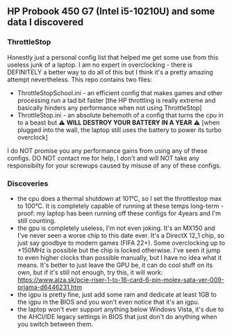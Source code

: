 ## HP Probook 450 G7 (Intel i5-10210U) and some data I discovered

### ThrottleStop
Honestly just a personal config list that helped me get some use from this useless junk of a laptop. I am no expert in overclocking - there is DEFINITELY a better way to do all of this but I think it's a pretty amazing attempt nevertheless.
This repo contains two files:
 - ThrottleStopSchool.ini - an efficient config that makes games and other processing run a tad bit faster [the HP throttling is really extreme and basically hinders any performance when not using ThrottleStop]
 - ThrottleStop.ini - an absolute behemoth of a config that turns the cpu in to a beast but ⚠️ **WILL DESTROY YOUR BATTERY IN A YEAR** ⚠️ [when plugged into the wall, the laptop still uses the battery to power its turbo overclock]

 I do NOT promise you any performance gains from using any of these configs. DO NOT contact me for help, I don't and will NOT take any responsibilty for your screwups caused by misuse of any of these configs.

### Discoveries
 - the cpu does a thermal shutdown at 101°C, so I set the throttlestop max to 100°C. It is completely capable of running at these temps long-term - proof: my laptop has been running off these configs for 4years and I'm still counting.
 - the gpu is completely useless, I'm not even joking. It's an MX150 and I've never seen a worse chip to this date ever. It's a DirectX 12_1 chip, so just say goodbye to modern games (FIFA 22+). Some overclocking up to +150MHz is possible but the chip is locked otherwise. I've seen it jump to even higher clocks than possible manually, but I have no idea what it means. It's better to just leave the GPU be, it can do cool stuff on its own, but if it's still not enough, try this, it will work: https://www.alza.sk/pcie-riser-1-to-16-card-6-pin-molex-sata-ver-009-priama-d6446231.htm
 - the igpu is pretty fine, just add some ram and dedicate at least 1GB to the igpu in the BIOS and you won't even notice that it's an igpu.
 - the laptop won't ever support anything below Windows Vista, it's due to the AHCI/IDE legacy settings in BIOS that just don't do anything when you switch between them.